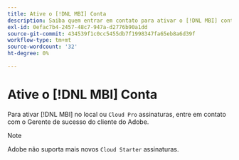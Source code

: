 ```yaml
---
title: Ative o [!DNL MBI] Conta
description: Saiba quem entrar em contato para ativar o [!DNL MBI] conta.
exl-id: 0efac7b4-2457-48c7-947a-d2776b90a1dd
source-git-commit: 434539f1c0cc5455db7f1998347fa65eb8a6d39f
workflow-type: tm+mt
source-wordcount: '32'
ht-degree: 0%

---
```


# Ative o [!DNL MBI] Conta

Para ativar [!DNL MBI] no local ou `Cloud Pro` assinaturas, entre em contato com o Gerente de sucesso do cliente do Adobe.

>[!NOTE]
>
>Adobe não suporta mais novos `Cloud Starter` assinaturas.
